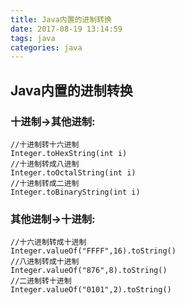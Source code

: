 ```yaml
---
title: Java内置的进制转换
date: 2017-08-19 13:14:59
tags: java
categories: java
---
```


## Java内置的进制转换

### 十进制→其他进制:
```
//十进制转十六进制
Integer.toHexString(int i)   
//十进制转成八进制     
Integer.toOctalString(int i)   
//十进制转成二进制   
Integer.toBinaryString(int i)   
```

### 其他进制→十进制:
```
//十六进制转成十进制   
Integer.valueOf("FFFF",16).toString()   
//八进制转成十进制   
Integer.valueOf("876",8).toString()   
//二进制转十进制   
Integer.valueOf("0101",2).toString()   
```


